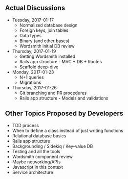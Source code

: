 ## Actual Discussions

* Tuesday, 2017-01-17
  * Normalized database design
  * Foreign keys, join tables
  * Data types
  * Binary (and other bases)
  * Wordsmith initial DB review
* Thursday, 2017-01-19
  * Getting Wordsmith installed
  * Rails app structure - MVC + DB + Routes
  * Scaffold deep-dive
* Monday, 2017-01-23
  * N+1 queries
  * Migrations
* Thursday, 2017-01-26
  * Git branching and PR procedures
  * Rails app structure - Models and validations

## Other Topics Proposed by Developers

* TDD process
* When to define a class instead of just writing functions
* Relational database basics
* Rails app structure
* Backgrounding / Sidekiq / Key-value DB
* Testing and all the tools
* Wordsmith component review
* Maybe networking/APIs
* Javascript in this context
* Service architecture

